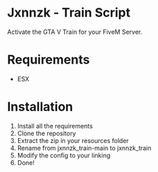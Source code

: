# Jxnnzk - Train Script
Activate the GTA V Train for your FiveM Server.

# Requirements
- ESX

# Installation
1. Install all the requirements
2. Clone the repository
3. Extract the zip in your resources folder
4. Rename from jxnnzk_train-main to jxnnzk_train
5. Modify the config to your linking
6. Done!
